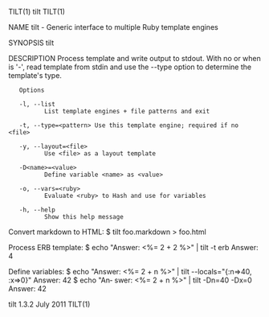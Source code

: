 TILT(1)                                          tilt                                          TILT(1)

NAME
       tilt - Generic interface to multiple Ruby template engines

SYNOPSIS
       tilt <options> <file>

DESCRIPTION
       Process  template <file> and write output to stdout. With no <file> or when <file> is '-', read
       template from stdin and use the --type option to determine the template's type.

       Options

       -l, --list
              List template engines + file patterns and exit

       -t, --type=<pattern> Use this template engine; required if no <file>

       -y, --layout=<file>
              Use <file> as a layout template

       -D<name>=<value>
              Define variable <name> as <value>

       -o, --vars=<ruby>
              Evaluate <ruby> to Hash and use for variables

       -h, --help
              Show this help message

   Convert markdown to HTML:
              $ tilt foo.markdown > foo.html

   Process ERB template:
              $ echo "Answer: <%= 2 + 2 %>" | tilt -t erb Answer: 4

   Define variables:
              $ echo "Answer: <%= 2 + n %>" | tilt --locals="{:n=>40, :x=>0}" Answer: 42 $  echo  "An‐
              swer: <%= 2 + n %>" | tilt -Dn=40 -Dx=0 Answer: 42

tilt 1.3.2                                     July 2011                                       TILT(1)
